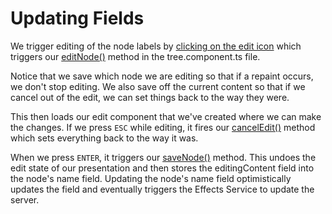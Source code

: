 # Updating Fields

We trigger editing of the node labels by [clicking on the edit icon](https://github.com/DaveMBush/SmartNgRX/blob/main/apps/demo-ngrx-classic/src/app/shared/components/tree/tree.component.html#L95) which triggers our [editNode()](https://github.com/DaveMBush/SmartNgRX/blob/main/apps/demo-ngrx-classic/src/app/shared/components/tree/tree.component.ts#L122-L125) method in the tree.component.ts file.

Notice that we save which node we are editing so that if a repaint occurs, we don't stop editing. We also save off the current content so that if we cancel out of the edit, we can set things back to the way they were.

This then loads our edit component that we've created where we can make the changes. If we press `ESC` while editing, it fires our [cancelEdit()](https://github.com/DaveMBush/SmartNgRX/blob/main/apps/demo-ngrx-classic/src/app/shared/components/tree/tree.component.ts#L131-L133) method which sets everything back to the way it was.

When we press `ENTER`, it triggers our [saveNode()](https://github.com/DaveMBush/SmartNgRX/blob/main/apps/demo-ngrx-classic/src/app/shared/components/tree/tree.component.ts#L135-L144) method. This undoes the edit state of our presentation and then stores the editingContent field into the node's name field. Updating the node's name field optimistically updates the field and eventually triggers the Effects Service to update the server.
